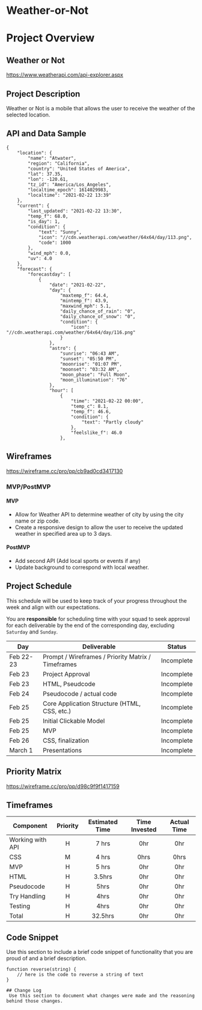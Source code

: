 # Weather-or-Not

# Project Overview

## Weather or Not

https://www.weatherapi.com/api-explorer.aspx

## Project Description

Weather or Not is a mobile that allows the user to receive the weather of the selected location.

## API and Data Sample
```
{
    "location": {
        "name": "Atwater",
        "region": "California",
        "country": "United States of America",
        "lat": 37.35,
        "lon": -120.61,
        "tz_id": "America/Los_Angeles",
        "localtime_epoch": 1614029983,
        "localtime": "2021-02-22 13:39"
    },
    "current": {
        "last_updated": "2021-02-22 13:30",
        "temp_f": 68.0,
        "is_day": 1,
        "condition": {
            "text": "Sunny",
            "icon": "//cdn.weatherapi.com/weather/64x64/day/113.png",
            "code": 1000
        },
        "wind_mph": 0.0,
        "uv": 4.0
    },
    "forecast": {
        "forecastday": [
            {
                "date": "2021-02-22",
                "day": {
                    "maxtemp_f": 64.4,
                    "mintemp_f": 43.9,
                    "maxwind_mph": 5.1,
                    "daily_chance_of_rain": "0",
                    "daily_chance_of_snow": "0",
                    "condition": {
                        "icon": "//cdn.weatherapi.com/weather/64x64/day/116.png"
                    }
                },
                "astro": {
                    "sunrise": "06:43 AM",
                    "sunset": "05:50 PM",
                    "moonrise": "01:07 PM",
                    "moonset": "03:32 AM",
                    "moon_phase": "Full Moon",
                    "moon_illumination": "76"
                },
                "hour": [
                    {
                        "time": "2021-02-22 00:00",
                        "temp_c": 8.1,
                        "temp_f": 46.6,
                        "condition": {
                            "text": "Partly cloudy"
                        },
                        "feelslike_f": 46.0
                    },

```
## Wireframes

https://wireframe.cc/pro/pp/cb9ad0cd3417130

### MVP/PostMVP

#### MVP 

- Allow for Weather API to determine weather of city by using the city name or zip code.
- Create a responsive design to allow the user to receive the updated weather in specified area up to 3 days.


#### PostMVP  

- Add second API (Add local sports or events if any)
- Update background to correspond with local weather.

## Project Schedule

This schedule will be used to keep track of your progress throughout the week and align with our expectations.  

You are **responsible** for scheduling time with your squad to seek approval for each deliverable by the end of the corresponding day, excluding `Saturday` and `Sunday`.

|  Day | Deliverable | Status
|---|---| ---|
|Feb 22-23| Prompt / Wireframes / Priority Matrix / Timeframes | Incomplete
|Feb 23| Project Approval | Incomplete
|Feb 23| HTML, Pseudcode | Incomplete
|Feb 24| Pseudocode / actual code | Incomplete
|Feb 25| Core Application Structure (HTML, CSS, etc.) | Incomplete
|Feb 25| Initial Clickable Model  | Incomplete
|Feb 25| MVP | Incomplete
|Feb 26| CSS, finalization | Incomplete
|March 1| Presentations | Incomplete

## Priority Matrix

https://wireframe.cc/pro/pp/d98c9f9f1417159

## Timeframes

| Component | Priority | Estimated Time | Time Invested | Actual Time |
| --- | :---: |  :---: | :---: | :---: 	|
| Working with API | H |7 hrs| 0hr| 0hr|
| CSS | M | 4 hrs | 0hrs | 0hrs |
| MVP | H | 5 hrs | 0hr | 0hr |
| HTML | H | 3.5hrs | 0hr | 0hr |
| Pseudocode | H | 5hrs | 0hr | 0hr |
| Try Handling | H | 4hrs | 0hr | 0hr |
| Testing | H | 4hrs | 0hr | 0hr |
| Total | H | 32.5hrs| 0hr | 0hr |

## Code Snippet

Use this section to include a brief code snippet of functionality that you are proud of and a brief description.  

```
function reverse(string) {
	// here is the code to reverse a string of text
}

## Change Log
 Use this section to document what changes were made and the reasoning behind those changes.  
